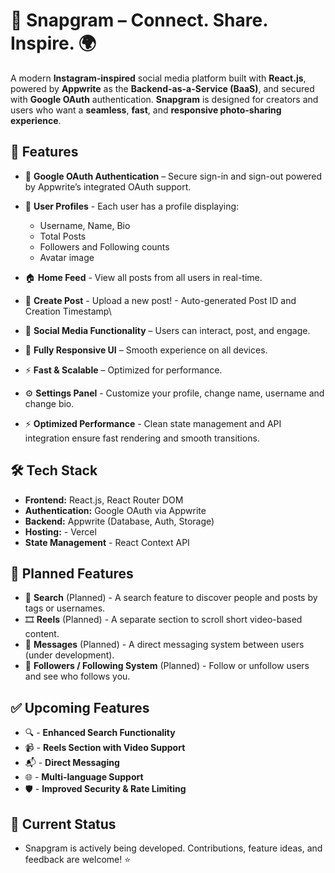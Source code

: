 # 📸 Snapgram – Connect. Share. Inspire. 🌍

A modern **Instagram-inspired** social media platform built with **React.js**, powered by **Appwrite** as the **Backend-as-a-Service (BaaS)**, and secured with **Google OAuth** authentication. **Snapgram** is designed for creators and users who want a **seamless**, **fast**, and **responsive photo-sharing experience**.

## 🚀 Features
- 🔐 **Google OAuth Authentication** – Secure sign-in and sign-out powered by Appwrite’s integrated OAuth support.

- 👤 **User Profiles** - Each user has a profile displaying:
    - Username, Name, Bio
    - Total Posts
    - Followers and Following counts
    - Avatar image

- 🏠 **Home Feed** - View all posts from all users in real-time.

- 📝 **Create Post** - Upload a new post! - Auto-generated Post ID and Creation Timestamp\

- 💬 **Social Media Functionality** – Users can interact, post, and engage.
- 📱 **Fully Responsive UI** – Smooth experience on all devices.
- ⚡ **Fast & Scalable** – Optimized for performance.
- ⚙️ **Settings Panel** - Customize your profile, change name, username and change bio.
- ⚡ **Optimized Performance** - Clean state management and API integration ensure fast rendering and smooth transitions.

## 🛠️ Tech Stack

- **Frontend:** React.js, React Router DOM
- **Authentication:** Google OAuth via Appwrite
- **Backend:** Appwrite (Database, Auth, Storage)
- **Hosting:** - Vercel
- **State Management** - React Context API
	

## 🧠 Planned Features
- 🔎 **Search** (Planned) - A search feature to discover people and posts by tags or usernames.
- 🎞️ **Reels** (Planned) - A separate section to scroll short video-based content.
- 💬 **Messages** (Planned) - A direct messaging system between users (under development).
- 👥 **Followers / Following System** (Planned) - Follow or unfollow users and see who follows you.


## ✅ Upcoming Features
- 🔍 - **Enhanced Search Functionality**
- 📹 - **Reels Section with Video Support**
- 📬 - **Direct Messaging**
- 🌐 - **Multi-language Support**
- 🛡️ - **Improved Security & Rate Limiting**

## 🚧 Current Status
- Snapgram is actively being developed. Contributions, feature ideas, and feedback are welcome! ⭐
